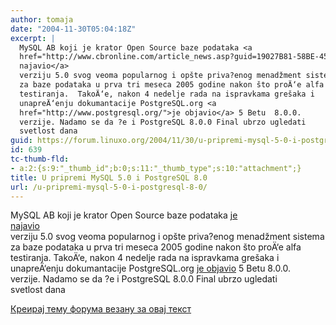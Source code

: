 ```yaml
---
author: tomaja
date: "2004-11-30T05:04:18Z"
excerpt: |
  MySQL AB koji je krator Open Source baze podataka <a
  href="http://www.cbronline.com/article_news.asp?guid=19027B81-58BE-45B3-92CA-4A844E6BD910">je
  najavio</a>
  verziju 5.0 svog veoma popularnog i opšte priva?enog menadžment sistema
  za baze podataka u prva tri meseca 2005 godine nakon što proÄ‘e alfa
  testiranja.  TakoÄ‘e, nakon 4 nedelje rada na ispravkama grešaka i
  unapreÄ‘enju dokumantacije PostgreSQL.org <a
  href="http://www.postgresql.org/">je objavio</a> 5 Betu  8.0.0.
  verzije. Nadamo se da ?e i PostgreSQL 8.0.0 Final ubrzo ugledati
  svetlost dana
guid: https://forum.linuxo.org/2004/11/30/u-pripremi-mysql-5-0-i-postgresql-8-0/
id: 639
tc-thumb-fld:
- a:2:{s:9:"_thumb_id";b:0;s:11:"_thumb_type";s:10:"attachment";}
title: U pripremi MySQL 5.0 i PostgreSQL 8.0
url: /u-pripremi-mysql-5-0-i-postgresql-8-0/
---
```

MySQL AB koji je krator Open Source baze podataka [je  
najavio](http://www.cbronline.com/article_news.asp?guid=19027B81-58BE-45B3-92CA-4A844E6BD910)  
verziju 5.0 svog veoma popularnog i opšte priva?enog menadžment sistema  
za baze podataka u prva tri meseca 2005 godine nakon što proÄ‘e alfa  
testiranja. TakoÄ‘e, nakon 4 nedelje rada na ispravkama grešaka i  
unapreÄ‘enju dokumantacije PostgreSQL.org [je objavio](http://www.postgresql.org/) 5 Betu 8.0.0.  
verzije. Nadamo se da ?e i PostgreSQL 8.0.0 Final ubrzo ugledati  
svetlost dana<!--break-->

[Креирај тему форума везану за овај текст](https://linuxo.org/nova-tema-na-forumu/?se_pid=639)